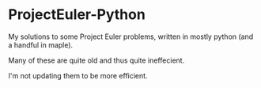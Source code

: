 # ProjectEuler-Python
My solutions to some Project Euler problems, written in mostly python (and a handful in maple).

Many of these are quite old and thus quite ineffecient. 

I'm not updating them to be more efficient.
